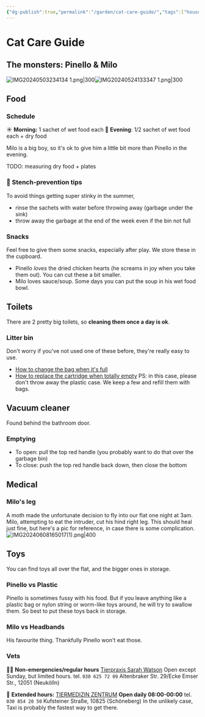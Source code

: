 ```yaml
---
{"dg-publish":true,"permalink":"/garden/cat-care-guide/","tags":["house-sitting"],"created":"2024-06-08T23:40:18.302+02:00","updated":"2024-06-09T13:01:05.326+02:00"}
---
```


# Cat Care Guide
## The monsters: Pinello  & Milo

![IMG20240503234134 1.png|300](/img/user/Files/IMG20240503234134%201.png)![IMG20240524133347 1.png|300](/img/user/Files/IMG20240524133347%201.png)
## Food
### Schedule
☀️ **Morning:** 1 sachet of wet food each
🌙 **Evening**: 1/2 sachet of wet food each + dry food

Milo is a big boy, so it's ok to give him a little bit more than Pinello in the evening. 

TODO: measuring dry food + plates

### 🤢 Stench-prevention tips
 To avoid things getting super stinky in the summer,
*  rinse the sachets with water before throwing away (garbage under the sink)
* throw away the garbage at the end of the week even if the bin not full

### Snacks
Feel free to give them some snacks, especially after play. We store these in the cupboard.
* Pinello _loves_ the dried chicken hearts (he screams in joy when you take them out). You can cut these a bit smaller.
* Milo loves sauce/soup. Some days you can put the soup in his wet food bowl. 
## Toilets
There are 2 pretty big toilets, so **cleaning them once a day is ok**.
### Litter bin
Don't worry if you've not used one of these before, they're really easy to use. 
* [How to change the bag when it's full](https://youtu.be/1BTc7gBoaXQ?t=112)
* [How to replace the cartridge when totally empty](https://www.youtube.com/watch?v=1BTc7gBoaXQ) 
  PS: in this case, please don't throw away the plastic case. We keep a few and refill them with bags.
## Vacuum cleaner
Found behind the bathroom door.
### Emptying
* To open: pull the top red handle (you probably want to do that over the garbage bin)
* To close: push the top red handle back down, then close the bottom
## Medical

### Milo's leg
A moth made the unfortunate decision to fly into our flat one night at 3am.
Milo, attempting to eat the intruder, cut his hind right leg.
This should heal just fine, but here's a pic for reference, in case there is some complication.
![IMG20240608165017(1).png|400](/img/user/Files/IMG20240608165017(1).png)
## Toys
You can find toys all over the flat, and the bigger ones in storage.
### Pinello vs Plastic
Pinello is sometimes fussy with his food. But if you leave anything like a plastic bag or nylon string or worm-like toys around, he will try to swallow them. So best to put these toys back in storage.
### Milo vs Headbands
His favourite thing. Thankfully Pinello won't eat those.

### Vets
👩‍⚕️ **Non-emergencies/regular hours**
[Tierpraxis Sarah Watson](https://www.tierarzt-watson.de/english/)
Open except Sunday, but limited hours.
tel. `030 625 72 09`
Altenbraker Str. 29/Ecke Emser Str., 12051 (Neukölln)

🚨 **Extended hours:**
[TIERMEDIZIN ZENTRUM](https://tiermedizinzentrum.de/)
**Open daily 08:00-00:00**
tel. `030 854 20 50`
Kufsteiner Straße, 10825 (Schöneberg)
In the unlikely case, Taxi is probably the fastest way to get there.